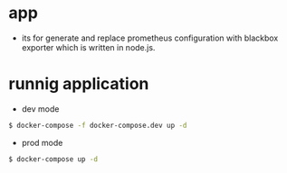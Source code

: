 # app
- its for generate and replace prometheus configuration with blackbox exporter which is written in node.js.

# runnig application
- dev mode
```bash
$ docker-compose -f docker-compose.dev up -d
```
- prod mode
```bash
$ docker-compose up -d
```